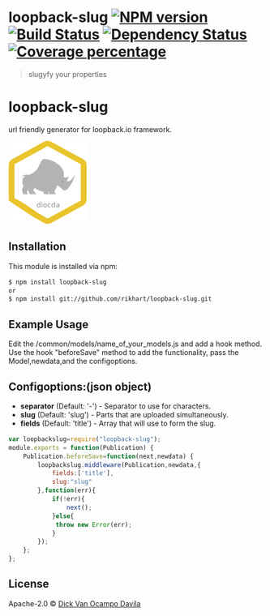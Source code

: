 # loopback-slug [![NPM version][npm-image]][npm-url] [![Build Status][travis-image]][travis-url] [![Dependency Status][daviddm-image]][daviddm-url] [![Coverage percentage][coveralls-image]][coveralls-url]
> slugyfy your properties


# loopback-slug

url friendly generator for loopback.io framework.

[![build status](https://raw.githubusercontent.com/Rikhart/loopback-slug/master/dicko.png)](http://travis-ci.org/rikhart/loopback-slug)

## Installation

This module is installed via npm:

``` bash
$ npm install loopback-slug
or
$ npm install git://github.com/rikhart/loopback-slug.git
```

## Example Usage
Edit the /common/models/name_of_your_models.js and add a hook method.
Use the hook "beforeSave" method to add the functionality, pass the Model,newdata,and the configoptions.

## Configoptions:(json object)
* **separator** (Default: '-') - Separator to use for characters.
* **slug** (Default: 'slug') - Parts that are uploaded simultaneously.
* **fields** (Default: 'title') - Array that will use to form the slug.

``` js
var loopbackslug=require("loopback-slug");
module.exports = function(Publication) {
    Publication.beforeSave=function(next,newdata) {
        loopbackslug.middleware(Publication,newdata,{
            fields:['title'],
            slug:"slug"
        },function(err){
            if(!err){
                next();
            }else{
             throw new Error(err);
            }
        });
    };
};

```

## License

Apache-2.0 © [Dick Van Ocampo Davila]()


[npm-image]: https://badge.fury.io/js/loopback-slug.svg
[npm-url]: https://npmjs.org/package/loopback-slug
[travis-image]: https://travis-ci.org/rikhart/loopback-slug.svg?branch=master
[travis-url]: https://travis-ci.org/rikhart/loopback-slug
[daviddm-image]: https://david-dm.org/rikhart/loopback-slug.svg?theme=shields.io
[daviddm-url]: https://david-dm.org/rikhart/loopback-slug
[coveralls-image]: https://coveralls.io/repos/rikhart/loopback-slug/badge.svg
[coveralls-url]: https://coveralls.io/r/rikhart/loopback-slug
